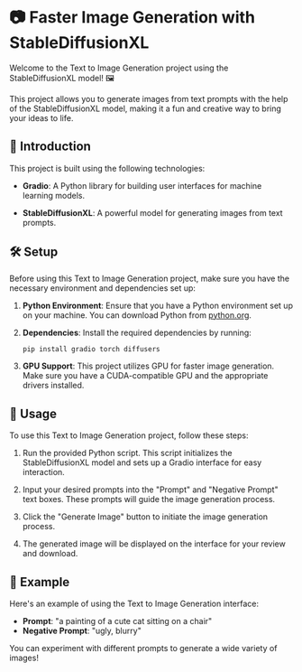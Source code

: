 # 📷 Faster Image Generation with StableDiffusionXL

Welcome to the Text to Image Generation project using the StableDiffusionXL model! 🖼️

This project allows you to generate images from text prompts with the help of the StableDiffusionXL model, making it a fun and creative way to bring your ideas to life.

## 📝 Introduction

This project is built using the following technologies:

- **Gradio**: A Python library for building user interfaces for machine learning models.

- **StableDiffusionXL**: A powerful model for generating images from text prompts.

## 🛠 Setup

Before using this Text to Image Generation project, make sure you have the necessary environment and dependencies set up:

1. **Python Environment**: Ensure that you have a Python environment set up on your machine. You can download Python from [python.org](https://www.python.org/).

2. **Dependencies**: Install the required dependencies by running:

   ```bash
   pip install gradio torch diffusers
   ```

3. **GPU Support**: This project utilizes GPU for faster image generation. Make sure you have a CUDA-compatible GPU and the appropriate drivers installed.

## 🚀 Usage

To use this Text to Image Generation project, follow these steps:

1. Run the provided Python script. This script initializes the StableDiffusionXL model and sets up a Gradio interface for easy interaction.

2. Input your desired prompts into the "Prompt" and "Negative Prompt" text boxes. These prompts will guide the image generation process.

3. Click the "Generate Image" button to initiate the image generation process.

4. The generated image will be displayed on the interface for your review and download.

## 🤖 Example

Here's an example of using the Text to Image Generation interface:

- **Prompt**: "a painting of a cute cat sitting on a chair"
- **Negative Prompt**: "ugly, blurry"

You can experiment with different prompts to generate a wide variety of images!
